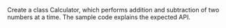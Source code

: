 Create a class Calculator, which performs addition and subtraction of two numbers at a time. The sample code explains the expected API.